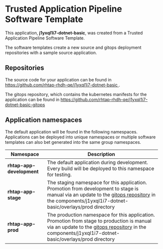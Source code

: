 # Trusted Application Pipeline Software Template

This application, **j1yxql1i7-dotnet-basic**, was created from a Trusted Application Pipeline Software Template.

The software templates create a new source and gitops deployment repositories with a sample source application. 

## Repositories

The source code for your application can be found in [https://github.com/rhtap-rhdh-qe/j1yxql1i7-dotnet-basic ](https://github.com/rhtap-rhdh-qe/j1yxql1i7-dotnet-basic ).
 
The gitops repository, which contains the kubernetes manifests for the application can be found in 
[https://github.com/rhtap-rhdh-qe/j1yxql1i7-dotnet-basic-gitops ](https://github.com/rhtap-rhdh-qe/j1yxql1i7-dotnet-basic-gitops ) 

## Application namespaces 

The default application will be found in the following namespaces. Applications can be deployed into unique namespaces or multiple software templates can also bet generated into the same group namespaces.  

|  Namespace   |  Description   |  
| -------- | -------- |   
| **rhtap-app-development** | The default application during development. Every build will be deployed to this namespace for testing. | 
| **rhtap-app-stage** | The staging namespace for this application. Promotion from development to stage is manual via an update to the [gitops repository](https://github.com/rhtap-rhdh-qe/j1yxql1i7-dotnet-basic-gitops ) in the components/j1yxql1i7-dotnet-basic/overlays/prod directory |  
| **rhtap-app-prod** | The production namespace for this application. Promotion from stage to production is manual via an update to the [gitops repository](https://github.com/rhtap-rhdh-qe/j1yxql1i7-dotnet-basic-gitops ) in the components/j1yxql1i7-dotnet-basic/overlays/prod directory | 